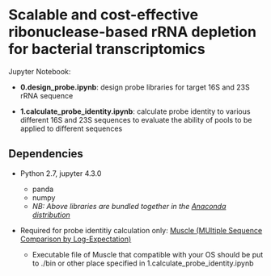 # Scalable and cost-effective ribonuclease-based rRNA depletion for bacterial transcriptomics

Jupyter Notebook:

* **0.design_probe.ipynb**: design probe libraries for target 16S and 23S rRNA sequence

* **1.calculate_probe_identity.ipynb**: calculate probe identity to various different 16S and 23S sequences to evaluate the ability of pools to be applied to different sequences

## Dependencies

* Python 2.7, jupyter 4.3.0 
	- panda
	- numpy
	- _NB: Above libraries are bundled together in the [Anaconda distribution](https://www.continuum.io/downloads)_

* Required for probe identitiy calculation only: [Muscle (MUltiple Sequence Comparison by Log-Expectation)](https://www.drive5.com/muscle/)
	- Executable file of Muscle that compatible with your OS should be put to ./bin or other place specified in 1.calculate_probe_identity.ipynb
